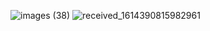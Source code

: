 ![images (38)](https://github.com/user-attachments/assets/3c7fc2d9-2f38-40ac-8acb-87f2d130a5d5)
![received_1614390815982961](https://github.com/user-attachments/assets/9414a4df-29d4-4aa3-9a26-21f0c70dc6a7)
